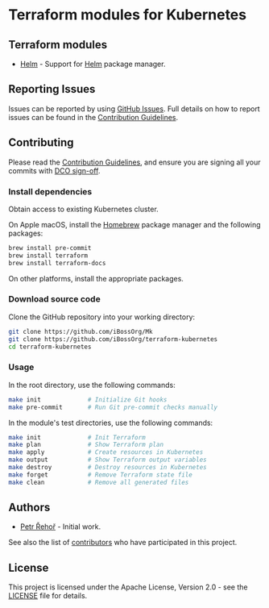 # Terraform modules for Kubernetes

## Terraform modules

* [Helm](helm/README.md) - Support for [Helm](https://helm.sh) package manager.

## Reporting Issues

Issues can be reported by using [GitHub Issues](/../../issues). Full details on how to report issues can be found in the [Contribution Guidelines](CONTRIBUTING.md).

## Contributing

Please read the [Contribution Guidelines](CONTRIBUTING.md), and ensure you are signing all your commits with [DCO sign-off](CONTRIBUTING.md#developer-certification-of-origin-dco).

### Install dependencies

Obtain access to existing Kubernetes cluster.

On Apple macOS, install the [Homebrew](https://brew.sh) package manager and the following packages:
```bash
brew install pre-commit
brew install terraform
brew install terraform-docs
```
On other platforms, install the appropriate packages.

### Download source code

Clone the GitHub repository into your working directory:
```bash
git clone https://github.com/iBossOrg/Mk
git clone https://github.com/iBossOrg/terraform-kubernetes
cd terraform-kubernetes
```

### Usage

In the root directory, use the following commands:
```bash
make init             # Initialize Git hooks
make pre-commit       # Run Git pre-commit checks manually
```

In the module's test directories, use the following commands:
```bash
make init             # Init Terraform
make plan             # Show Terraform plan
make apply            # Create resources in Kubernetes
make output           # Show Terraform output variables
make destroy          # Destroy resources in Kubernetes
make forget           # Remove Terraform state file
make clean            # Remove all generated files
```

## Authors

* [Petr Řehoř](https://github.com/prehor) - Initial work.

See also the list of [contributors](/../../contributors) who have participated in this project.

## License

This project is licensed under the Apache License, Version 2.0 - see the [LICENSE](LICENSE) file for details.
